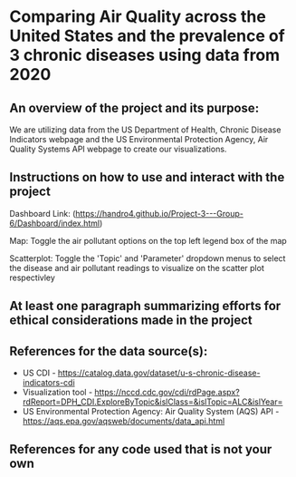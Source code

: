# Comparing Air Quality across the United States and the prevalence of 3 chronic diseases using data from 2020

## An overview of the project and its purpose:
We are utilizing data from the US Department of Health, Chronic Disease Indicators webpage and the US Environmental Protection Agency, Air Quality Systems API webpage to create our visualizations.

## Instructions on how to use and interact with the project

Dashboard Link: (https://handro4.github.io/Project-3---Group-6/Dashboard/index.html)

Map: Toggle the air pollutant options on the top left legend box of the map

Scatterplot: Toggle the 'Topic' and 'Parameter' dropdown menus to select the disease and air pollutant readings to visualize on the scatter plot respectivley 

## At least one paragraph summarizing efforts for ethical considerations made in the project

## References for the data source(s):
- US CDI - https://catalog.data.gov/dataset/u-s-chronic-disease-indicators-cdi
- Visualization tool - https://nccd.cdc.gov/cdi/rdPage.aspx?rdReport=DPH_CDI.ExploreByTopic&islClass=&islTopic=ALC&islYear=
- US Environmental Protection Agency: Air Quality System (AQS) API - https://aqs.epa.gov/aqsweb/documents/data_api.html

## References for any code used that is not your own
